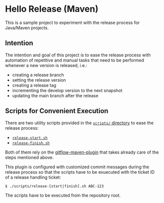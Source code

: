 # Hello Release (Maven)

This is a sample project to experiment with the release process for Java/Maven projects.

## Intention

The intention and goal of this project is to ease the release process with automation of repetitive and manual tasks that need to be performed whenever a new version is released, i.e.:

- creating a release branch
- setting the release version
- creating a release tag
- incrementing the develop version to the next snapshot
- updating the main branch after the release

## Scripts for Convenient Execution

There are two utility scripts provided in the [`scripts/` directory](./scripts) to ease the release process:

- [`release-start.sh`](./scripts/release-start.sh)
- [`release-finish.sh`](./scripts/release-finish.sh)

Both of them rely on the [gitflow-maven-plugin](https://github.com/aleksandr-m/gitflow-maven-plugin) that takes already care of the steps mentioned above.

This plugin is configured with customized commit messages during the release process so that the scripts have to be exuecuted with the ticket ID of a release handling ticket:

```shell
$ ./scripts/release-[start|finish].sh ABC-123
```

The scripts have to be executed from the repository root.
